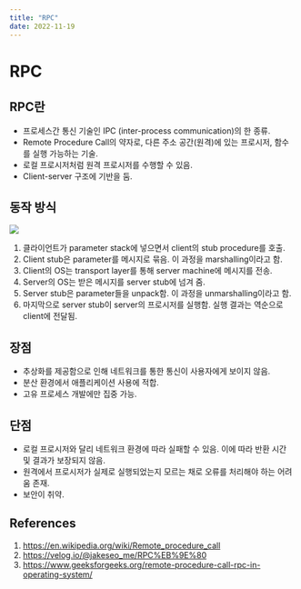 ```yaml
---
title: "RPC"
date: 2022-11-19
---
```


# RPC

## RPC란

- 프로세스간 통신 기술인 IPC (inter-process communication)의 한 종류.
- Remote Procedure Call의 약자로, 다른 주소 공간(원격)에 있는 프로시저, 함수를 실행 가능하는 기술.
- 로컬 프로시저처럼 원격 프로시저를 수행할 수 있음.
- Client-server 구조에 기반을 둠.

## 동작 방식

![](https://media.geeksforgeeks.org/wp-content/uploads/operating-system-remote-call-procedure-working.png)

1. 클라이언트가 parameter stack에 넣으면서 client의 stub procedure를 호출.
2. Client stub은 parameter를 메시지로 묶음. 이 과정을 marshalling이라고 함.
3. Client의 OS는 transport layer를 통해 server machine에 메시지를 전송.
4. Server의 OS는 받은 메시지를 server stub에 넘겨 줌.
5. Server stub은 parameter들을 unpack함. 이 과정을 unmarshalling이라고 함.
6. 마지막으로 server stub이 server의 프로시저를 실행함. 실행 결과는 역순으로 client에 전달됨.

## 장점

- 추상화를 제공함으로 인해 네트워크를 통한 통신이 사용자에게 보이지 않음.
- 분산 환경에서 애플리케이션 사용에 적합.
- 고유 프로세스 개발에만 집중 가능.

## 단점

- 로컬 프로시저와 달리 네트워크 환경에 따라 실패할 수 있음. 이에 따라 반환 시간 및 결과가 보장되지 않음.
- 원격에서 프로시저가 실제로 실행되었는지 모르는 채로 오류를 처리해야 하는 어려움 존재.
- 보안이 취약.

## References

1. https://en.wikipedia.org/wiki/Remote_procedure_call
2. https://velog.io/@jakeseo_me/RPC%EB%9E%80
3. https://www.geeksforgeeks.org/remote-procedure-call-rpc-in-operating-system/
